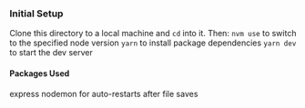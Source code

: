 ### Initial Setup
Clone this directory to a local machine and `cd` into it.
Then:
`nvm use` to switch to the specified node version
`yarn` to install package dependencies
`yarn dev` to start the dev server

#### Packages Used
express
nodemon for auto-restarts after file saves